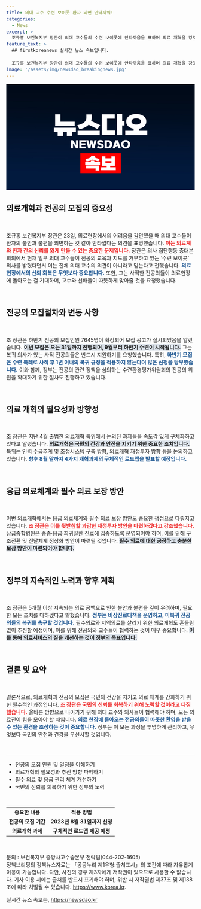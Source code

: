 ```yaml
---
title: 의대 교수 수련 보이콧 환자 외면 안타까워!
categories:
  - News
excerpt: >
  조규홍 보건복지부 장관이 의대 교수들의 수련 보이콧에 안타까움을 표하며 의료 개혁을 강조했습니다. 전공의 복귀를 촉구하며, 정부는 지속 가능한 의료 체계 구축을 위한 구체적 로드맵을 발표할 예정입니다.
feature_text: >
  ## firstkoreanews 실시간 뉴스 속보입니다.

  조규홍 보건복지부 장관이 의대 교수들의 수련 보이콧에 안타까움을 표하며 의료 개혁을 강조했습니다. 전공의 복귀를 촉구하며, 정부는 지속 가능한 의료 체계 구축을 위한 구체적 로드맵을 발표할 예정입니다.
image: '/assets/img/newsdao_breakingnews.jpg'
---
```


<p><img src="/assets/img/newsdao_breakingnews.jpg" alt="firstkoreanews 속보" /></p>

<h2 data-ke-size="size26">의료개혁과 전공의 모집의 중요성</h2>

<p data-ke-size="size16">&nbsp;</p> 

<p data-ke-size="size16">조규홍 보건복지부 장관은 23일, 의료현장에서의 어려움을 감안했을 때 의대 교수들이 환자의 불안과 불편을 외면하는 것 같아 안타깝다는 의견을 표명했습니다. <b><span style="color: #ee2323;">이는 의료계와 환자 간의 신뢰를 잃게 만들 수 있는 중요한 문제입니다.</span></b> 장관은 의사 집단행동 중대본 회의에서 현재 일부 의대 교수들이 전공의 교육과 지도를 거부하고 있는 ‘수련 보이콧’ 의사를 밝혔다면서 이는 전체 의대 교수의 의견이 아니라고 믿는다고 전했습니다. <b><span style="color: #1a5490;">의료현장에서의 신뢰 회복은 무엇보다 중요합니다.</span></b> 또한, 그는 사직한 전공의들이 의료현장에 돌아오는 걸 기대하며, 교수와 선배들이 따뜻하게 맞아줄 것을 요청했습니다.</p>

<p data-ke-size="size16">&nbsp;</p> 

<h2 data-ke-size="size26">전공의 모집절차와 변동 사항</h2>

<p data-ke-size="size16">&nbsp;</p> 

<p data-ke-size="size16">조 장관은 하반기 전공의 모집인원 7645명이 확정되어 모집 공고가 실시되었음을 알렸습니다. <b><span style="background-color: #21538527;">이번 모집은 오는 31일까지 진행되며, 9월부터 하반기 수련이 시작됩니다.</span></b> 그는 복귀 의사가 있는 사직 전공의들은 반드시 지원하기를 요청했습니다. 특히, <b><span style="color: #1a5490;">하반기 모집은 수련 특례로 사직 후 1년 이내의 복귀 규정을 적용하지 않는다며 많은 신청을 당부했습니다.</span></b> 이와 함께, 정부는 전공의 관련 정책을 심의하는 수련환경평가위원회의 전공의 위원을 확대하기 위한 절차도 진행하고 있습니다.</p>

<p data-ke-size="size16">&nbsp;</p> 

<h2 data-ke-size="size26">의료 개혁의 필요성과 방향성</h2>

<p data-ke-size="size16">&nbsp;</p> 

<p data-ke-size="size16">조 장관은 지난 4월 출범한 의료개혁 특위에서 논의된 과제들을 속도감 있게 구체화하고 있다고 알렸습니다. <b><span style="background-color: #21538527;">의료개혁은 국민의 건강과 안전을 지키기 위한 중요한 조치입니다.</span></b> 특위는 인력 수급추계 및 조정시스템 구축 방향, 의료개혁 재정투자 방향 등을 논의하고 있습니다. <b><span style="color: #1a5490;">향후 8월 말까지 4가지 개혁과제의 구체적인 로드맵을 발표할 예정입니다.</span></b> </p>

<p data-ke-size="size16">&nbsp;</p>

<h2 data-ke-size="size26">응급 의료체계와 필수 의료 보장 방안</h2>

<p data-ke-size="size16">&nbsp;</p> 

<p data-ke-size="size16">이번 의료개혁에서는 응급 의료체계와 필수 의료 보장 방안도 중요한 쟁점으로 다뤄지고 있습니다. <b><span style="color: #ee2323;">조 장관은 이를 뒷받침할 과감한 재정투자 방안을 마련하겠다고 강조했습니다.</span></b> 상급종합병원은 중증·응급·희귀질환 진료에 집중하도록 운영되어야 하며, 이를 위해 구조전환 및 전달체계 정상화 방안이 마련될 것입니다. <b><span style="background-color: #21538527;">필수 의료에 대한 공정하고 충분한 보상 방안이 마련되어야 합니다.</span></b></p>

<p data-ke-size="size16">&nbsp;</p>

<h2 data-ke-size="size26">정부의 지속적인 노력과 향후 계획</h2>

<p data-ke-size="size16">&nbsp;</p> 

<p data-ke-size="size16">조 장관은 5개월 이상 지속되는 의료 공백으로 인한 불안과 불편을 깊이 우려하며, 필요한 모든 조치를 다하겠다고 밝혔습니다. <b><span style="color: #1a5490;">정부는 비상진료대책을 운영하고, 미복귀 전공의들의 복귀를 촉구할 것입니다.</span></b> 필수의료와 지역의료를 살리기 위한 의료개혁도 흔들림 없이 추진할 예정이며, 이를 위해 전공의와 교수들이 협력하는 것이 매우 중요합니다. <b><span style="background-color: #21538527;">이를 통해 의료서비스의 질을 개선하는 것이 정부의 목표입니다.</span></b></p>

<p data-ke-size="size16">&nbsp;</p>

<h2 data-ke-size="size26">결론 및 요약</h2>

<p data-ke-size="size16">&nbsp;</p> 

<p data-ke-size="size16">결론적으로, 의료개혁과 전공의 모집은 국민의 건강을 지키고 의료 체계를 강화하기 위한 필수적인 과정입니다. <b><span style="color: #ee2323;">조 장관은 국민의 신뢰를 회복하기 위해 노력할 것이라고 다짐했습니다.</span></b> 올바른 방향으로 나아가기 위해 의대 교수와 의사들이 협력해야 하며, 모든 의료진이 힘을 모아야 할 때입니다. <b><span style="color: #1a5490;">의료 현장에 돌아오는 전공의들이 따뜻한 환영을 받을 수 있는 환경을 조성하는 것이 중요합니다.</span></b> 정부는 이 모든 과정을 투명하게 관리하고, 무엇보다 국민의 안전과 건강을 우선시할 것입니다.</p> 

<p data-ke-size="size16">&nbsp;</p> 

<hr style="height: 1px; background-color: #ddd; border: none;" /> 

<ul>
    <li>전공의 모집 인원 및 일정을 이해하기</li>
    <li>의료개혁의 필요성과 추진 방향 파악하기</li>
    <li>필수 의료 및 응급 관리 체계 개선하기</li>
    <li>국민의 신뢰를 회복하기 위한 정부의 노력</li>
</ul>

<p data-ke-size="size16">&nbsp;</p> 

<table style="width: 100%; border-collapse: collapse;">
    <tr>
        <td style="text-align: center; height: 17px;"><b>중요한 내용</b></td>
        <td style="text-align: center; height: 17px;"><b>적용 방법</b></td>
    </tr>
    <tr>
        <td style="text-align: center; height: 17px;"><b>전공의 모집 기간</b></td>
        <td style="text-align: center; height: 17px;"><b>2023년 8월 31일까지 신청</b></td>
    </tr>
    <tr>
        <td style="text-align: center; height: 17px;"><b>의료개혁 과제</b></td>
        <td style="text-align: center; height: 17px;"><b>구체적인 로드맵 제공 예정</b></td>
    </tr>
</table>

<p data-ke-size="size16">&nbsp;</p> 

<p data-ke-size="size16">문의 : 보건복지부 중앙사고수습본부 전략팀(044-202-1605) <br /> 정책브리핑의 정책뉴스자료는 「공공누리 제1유형:출처표시」의 조건에 따라 자유롭게 이용이 가능합니다. 다만, 사진의 경우 제3자에게 저작권이 있으므로 사용할 수 없습니다. 기사 이용 시에는 출처를 반드시 표기해야 하며, 위반 시 저작권법 제37조 및 제138조에 따라 처벌될 수 있습니다. <a href="https://https://www.korea.kr">https://www.korea.kr</a>.</p>
실시간 뉴스 속보는, <a href="https://newsdao.kr" rel="dofollow">https://newsdao.kr</a>


